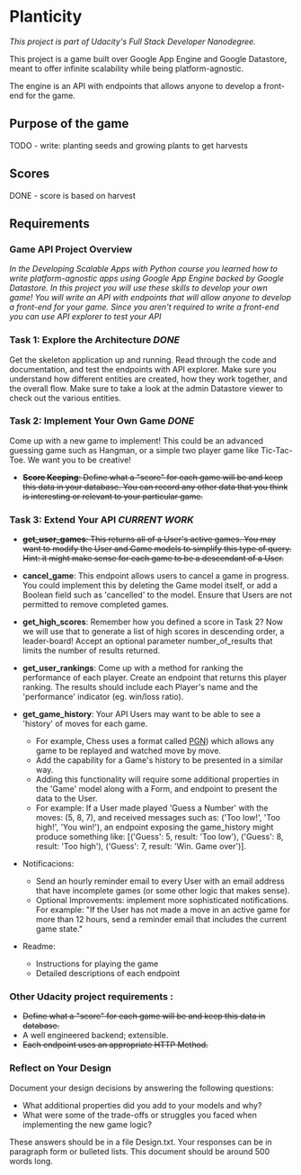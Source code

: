 # Planticity

_This project is part of Udacity's Full Stack Developer Nanodegree._

This project is a game built over Google App Engine and Google Datastore, meant to offer infinite scalability while being platform-agnostic.
 
The engine is an API with endpoints that allows anyone to develop a front-end for the game.
 
## Purpose of the game

TODO - write: planting seeds and growing plants to get harvests

## Scores

DONE - score is based on harvest

## Requirements

### Game API Project Overview

_In the Developing Scalable Apps with Python course you learned how to write platform-agnostic apps using Google App Engine backed by Google Datastore. In this project you will use these skills to develop your own game! You will write an API with endpoints that will allow anyone to develop a front-end for your game. Since you aren't required to write a front-end you can use API explorer to test your API_

### Task 1: Explore the Architecture _DONE_

Get the skeleton application up and running. Read through the code and documentation, and test the endpoints with API explorer. Make sure you understand how different entities are created, how they work together, and the overall flow. Make sure to take a look at the admin Datastore viewer to check out the various entities.

### Task 2: Implement Your Own Game _DONE_

Come up with a new game to implement! This could be an advanced guessing game such as Hangman, or a simple two player game like Tic-Tac-Toe. We want you to be creative!

  * ~~**Score Keeping**: Define what a "score" for each game will be and keep this data in your database. You can record any other data that you think is interesting or relevant to your particular game.~~

### Task 3: Extend Your API _CURRENT WORK_

  * ~~**get_user_games**: This returns all of a User's active games. You may want to modify the User and Game models to simplify this type of query. Hint: it might make sense for each game to be a descendant of a User.~~
  * **cancel_game**: This endpoint allows users to cancel a game in progress. You could implement this by deleting the Game model itself, or add a Boolean field such as 'cancelled' to the model. Ensure that Users are not permitted to remove completed games.
  * **get_high_scores**: Remember how you defined a score in Task 2? Now we will use that to generate a list of high scores in descending order, a leader-board! Accept an optional parameter number_of_results that limits the number of results returned.
  * **get_user_rankings**: Come up with a method for ranking the performance of each player. Create an endpoint that returns this player ranking. The results should include each Player's name and the 'performance' indicator (eg. win/loss ratio).
  * **get_game_history**: Your API Users may want to be able to see a 'history' of moves for each game. 
    * For example, Chess uses a format called <a href="https://en.wikipedia.org/wiki/Portable_Game_Notation" target="_blank">PGN</a>) which allows any game to be replayed and watched move by move.
    * Add the capability for a Game's history to be presented in a similar way. 
    * Adding this functionality will require some additional properties in the 'Game' model along with a Form, and endpoint to present the data to the User.
    * For example: If a User made played 'Guess a Number' with the moves: (5, 8, 7), and received messages such as: ('Too low!', 'Too high!', 'You win!'), an endpoint exposing the game_history might produce something like: [('Guess': 5, result: 'Too low'), ('Guess': 8, result: 'Too high'), ('Guess': 7, result: 'Win. Game over')].

  * Notificacions:
    * Send an hourly reminder email to every User with an email address that have incomplete games (or some other logic that makes sense).
    * Optional Improvements: implement more sophisticated notifications. For example: "If the User has not made a move in an active game for more than 12 hours, send a reminder email that includes the current game state."

  * Readme:
    * Instructions for playing the game
    * Detailed descriptions of each endpoint

### Other Udacity project requirements :
  * ~~Define what a "score" for each game will be and keep this data in database.~~
  * A well engineered backend; extensible.
  * ~~Each endpoint uses an appropriate HTTP Method.~~



### Reflect on Your Design
Document your design decisions by answering the following questions:
   
- What additional properties did you add to your models and why?
- What were some of the trade-offs or struggles you faced when implementing the new game logic?

These answers should be in a file Design.txt.
Your responses can be in paragraph form or bulleted lists.
This document should be around 500 words long.
